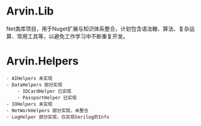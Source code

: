 # Arvin.Lib
Net类库项目，用于Nuget扩展与知识体系整合，计划包含语法糖、算法、复杂运算、常用工具等，以避免工作学习中不断重复开发。

# Arvin.Helpers
	- AIHelpers 未实现
	- DataHelpers 部分实现
		- IDCardHelper 已实现
		- PassportHelper 已实现
	- IOHelpers 未实现
	- NetWorkHelpers 部分实现，未整合
	- LogHelper 部分实现，仅实现Serilog的Info
